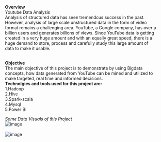 **Overview**<br>
Youtube Data Analysis<br>
Analysis of structured data has seen tremendous success in the past. However,
analysis of large scale unstructured data in the form of video format remains a
challenging area. YouTube, a Google company, has over a billion users and generates
billions of views. Since YouTube data is getting created in a very huge amount and with
an equally great speed, there is a huge demand to store, process and carefully study this
large amount of data to make it usable.<br><br>


**Objective**<br>
The main objective of this project is to demonstrate by using Bigdata concepts,
how data generated from YouTube can be mined and utilized to make targeted, real time
and informed decisions.<br>
**Technolgies and tools used for this project are:**<br>
1.Hadoop<br>
2.Hive<br>
3.Spark-scala<br>
4.Mysql<br>
5.Power Bi<br>

*Some Data Visuals of this Project*<br>
![image](https://user-images.githubusercontent.com/83513160/200895904-a2de461a-010d-48d8-b6d6-1256d09a2630.png)<br>
<br>
![image](https://user-images.githubusercontent.com/83513160/200896403-84bd1c39-326e-4324-afa9-c62bc736aceb.png)





